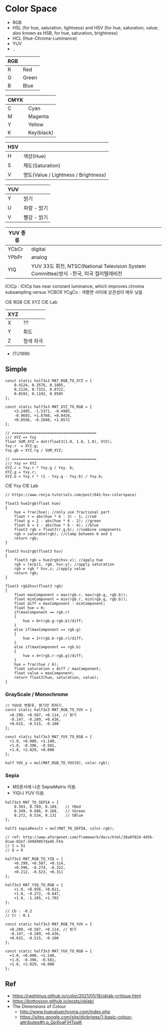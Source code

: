 # Color Space

- RGB
- HSL (for hue, saturation, lightness) and HSV (for hue, saturation, value; also known as HSB, for hue, saturation, brightness) 
- HCL (Hue-Chroma-Luminance)
- YUV
- ..

| RGB |       |
| --- | ----- |
| R   | Red   |
| G   | Green |
| B   | Blue  |

| CMYK |            |
| ---- | ---------- |
| C    | Cyan       |
| M    | Magenta    |
| Y    | Yellow     |
| K    | Key(black) |

| HSV |                                      |
| --- | ------------------------------------ |
| H   | 색상(Hue)                            |
| S   | 채도(Saturation)                     |
| V   | 명도(Value / Lightness / Brightness) |

| YUV |             |
| --- | ----------- |
| Y   | 밝기        |
| U   | 파랑 - 밝기 |
| V   | 빨강 - 밝기 |

| YUV 종류 |                                                                                        |
| -------- | -------------------------------------------------------------------------------------- |
| YCbCr    | digital                                                                                |
| YPbPr    | analog                                                                                 |
| YIQ      | YUV 33도 회전, NTSC(National Television System Committee)방식 -한국, 미국 컬러텔레비전 |

ICtCp : ICtCp has near constant luminance, which improves chroma subsampling versus YCBCR
YCgCo : 색평면 사이에 상관성이 매우 낮음

CIE RGB
CIE XYZ
CIE Lab

| XYZ |           |
| --- | --------- |
| X   | ??        |
| Y   | 휘도      |
| Z   | 청색 자극 |

- ITU1990

## Simple

``` hlsl
const static half3x3 MAT_RGB_TO_XYZ = {
    0.4124, 0.3576, 0.1805,
    0.2126, 0.7152, 0.0722,
    0.0193, 0.1192, 0.9505
};

const static half3x3 MAT_XYZ_TO_RGB = {
    +3.2405, -1.5371, -0.4985,
    -0.9693, +1.8760, +0.0416,
    +0.0556, -0.2040, +1.0572
};
```

``` hlsl
// ======================================
/// XYZ => Yxy
float SUM_XYZ = dot(float3(1.0, 1.0, 1.0), XYZ);
Yxy.r  = XYZ.g;
Yxy.gb = XYZ.rg / SUM_XYZ;

// ======================================
/// Yxy => XYZ
XYZ.r = Yxy.r * Yxy.g / Yxy. b;
XYZ.g = Yxy.r;
XYZ.b = Yxy.r * (1 - Yxy.g - Yxy.b) / Yxy.b;
```

CIE Yxy
CIE Lab

``` hlsl
// https://www.ronja-tutorials.com/post/041-hsv-colorspace/

float3 hue2rgb(float hue)
{
    hue = frac(hue); //only use fractional part
    float r = abs(hue * 6 - 3) - 1; //red
    float g = 2 - abs(hue * 6 - 2); //green
    float b = 2 - abs(hue * 6 - 4); //blue
    float3 rgb = float3(r,g,b); //combine components
    rgb = saturate(rgb); //clamp between 0 and 1
    return rgb;
}

float3 hsv2rgb(float3 hsv)
{
    float3 rgb = hue2rgb(hsv.x); //apply hue
    rgb = lerp(1, rgb, hsv.y); //apply saturation
    rgb = rgb * hsv.z; //apply value
    return rgb;
}

float3 rgb2hsv(float3 rgb)
{
    float maxComponent = max(rgb.r, max(rgb.g, rgb.b));
    float minComponent = min(rgb.r, min(rgb.g, rgb.b));
    float diff = maxComponent - minComponent;
    float hue = 0;
    if(maxComponent == rgb.r)
    {
        hue = 0+(rgb.g-rgb.b)/diff;
    }
    else if(maxComponent == rgb.g)
    {
        hue = 2+(rgb.b-rgb.r)/diff;
    }
    else if(maxComponent == rgb.b)
    {
        hue = 4+(rgb.r-rgb.g)/diff;
    }
    hue = frac(hue / 6);
    float saturation = diff / maxComponent;
    float value = maxComponent;
    return float3(hue, saturation, value);
}
```

### GrayScale / Monochrome

``` hlsl
// YUV로 변환후, 밝기만 취하기.
const static half3x3 MAT_RGB_TO_YUV = {
  +0.299, +0.587, +0.114, // 밝기
  -0.147, -0.289, +0.436,
  +0.615, -0.515, -0.100
};

const static half3x3 MAT_YUV_TO_RGB = {
  +1.0, +0.000, +1.140,
  +1.0, -0.396, -0.581,
  +1.0, +2.029, +0.000
};

half YUV_y = mul(MAT_RGB_TO_YUV[0], color.rgb);
```

### Sepia

- MS문서에 나온 SepiaMatrix 이용.
- YIQ나 YUV 이용.

``` hlsl
half3x3 MAT_TO_SEPIA = {
    0.393, 0.769, 0.189,   // tRed
    0.349, 0.686, 0.168,   // tGreen
    0.272, 0.534, 0.131    // tBlue
};

half3 sepiaResult = mul(MAT_TO_SEPIA, color.rgb);
```

``` hlsl
// ref: http://www.aforgenet.com/framework/docs/html/10a0f824-445b-dcae-02ef-349d4057da45.htm
// I = 51
// Q = 0

half3x3 MAT_RGB_TO_YIQ = {
    +0.299, +0.587, +0.114,
    +0.596, -0.274, -0.322,
    +0.212, -0.523, +0.311
};

half3x3 MAT_YIQ_TO_RGB = {
    +1.0, +0.956, +0.621,
    +1.0, -0.272, -0.647,
    +1.0, -1.105, +1.702
};
```

``` hlsl
// Cb : -0.2
// Cr : 0.1

const static half3x3 MAT_RGB_TO_YUV = {
  +0.299, +0.587, +0.114, // 밝기
  -0.147, -0.289, +0.436,
  +0.615, -0.515, -0.100
};

const static half3x3 MAT_YUV_TO_RGB = {
  +1.0, +0.000, +1.140,
  +1.0, -0.396, -0.581,
  +1.0, +2.029, +0.000
};
```

## Ref

- <https://raphlinus.github.io/color/2021/01/18/oklab-critique.html>
- <https://bottosson.github.io/posts/oklab/>
- The Dimensions of Colour
  - <http://www.huevaluechroma.com/index.php>
  - <https://sites.google.com/site/djcbriggs/1-basic-colour-attributes#h.p_QpXoaFjHTppK>